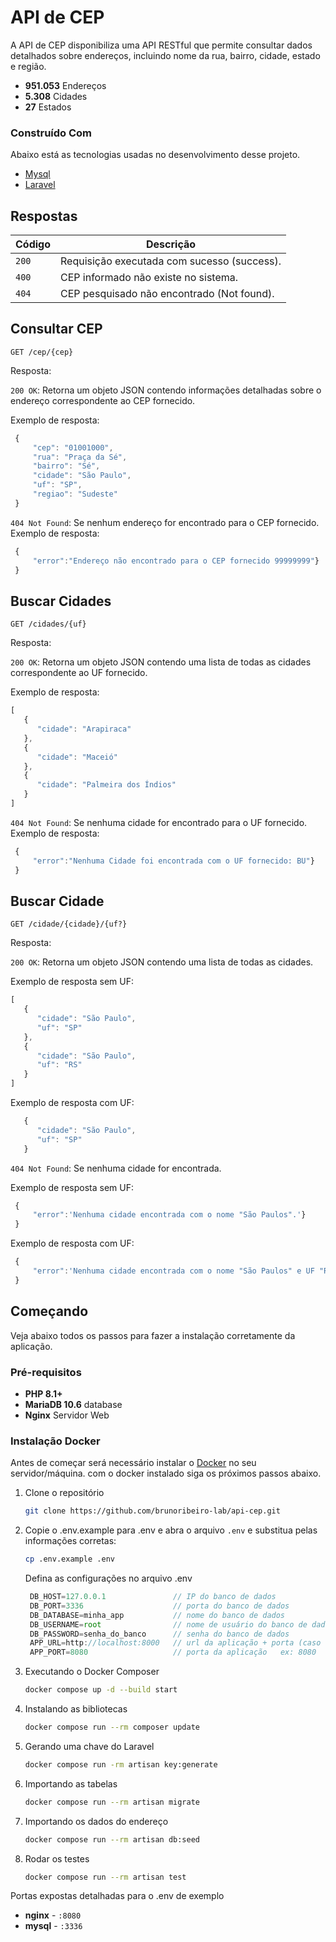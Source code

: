 # API de CEP

A API de CEP disponibiliza uma API RESTful que permite consultar dados detalhados sobre endereços, incluindo nome da rua, bairro, cidade, estado e região.

* **951.053** Endereços
* **5.308** Cidades
* **27** Estados

### Construído Com

Abaixo está as tecnologias usadas no desenvolvimento desse projeto.

* [Mysql](https://www.mysql.com/)
* [Laravel](https://laravel.com/docs/11.x)

## Respostas

| Código | Descrição |
|---|---|
| `200` | Requisição executada com sucesso (success).|
| `400` | CEP informado não existe no sistema.|
| `404` | CEP pesquisado não encontrado (Not found).|
 
## Consultar CEP

`GET /cep/{cep}`

Resposta:

`200 OK`: Retorna um objeto JSON contendo informações detalhadas sobre o endereço correspondente ao CEP fornecido.

Exemplo de resposta:
   ```js
    {
        "cep": "01001000",
        "rua": "Praça da Sé",
        "bairro": "Sé",
        "cidade": "São Paulo",
        "uf": "SP",
        "regiao": "Sudeste"
    }
   ```
`404 Not Found`: Se nenhum endereço for encontrado para o CEP fornecido.
Exemplo de resposta:
   ```js
    {
        "error":"Endereço não encontrado para o CEP fornecido 99999999"}
    }
   ```


## Buscar Cidades

`GET /cidades/{uf}`

Resposta:

`200 OK`: Retorna um objeto JSON contendo uma lista de todas as cidades correspondente ao UF fornecido.


Exemplo de resposta:
   ```js
   [
      {
         "cidade": "Arapiraca"
      },
      {
         "cidade": "Maceió"
      },
      {
         "cidade": "Palmeira dos Índios"
      }
   ]
   ```
`404 Not Found`: Se nenhuma cidade for encontrado para o UF fornecido.
Exemplo de resposta:
   ```js
    {
        "error":"Nenhuma Cidade foi encontrada com o UF fornecido: BU"}
    }
   ```

## Buscar Cidade

`GET /cidade/{cidade}/{uf?}`

Resposta:

`200 OK`: Retorna um objeto JSON contendo uma lista de todas as cidades.


Exemplo de resposta sem UF:
   ```js
   [
      {
         "cidade": "São Paulo",
         "uf": "SP"
      },
      {
         "cidade": "São Paulo",
         "uf": "RS"
      }
   ]
   ```

Exemplo de resposta com UF:
   ```js
      {
         "cidade": "São Paulo",
         "uf": "SP"
      }
   ```

`404 Not Found`: Se nenhuma cidade for encontrada.

Exemplo de resposta sem UF:
   ```js
    {
        "error":'Nenhuma cidade encontrada com o nome "São Paulos".'}
    }
   ```

Exemplo de resposta com UF:

   ```js
    {
        "error":'Nenhuma cidade encontrada com o nome "São Paulos" e UF "RJ".'}
    }
   ```

## Começando

Veja abaixo todos os passos para fazer a instalação corretamente da aplicação.

### Pré-requisitos

* **PHP 8.1+**
* **MariaDB 10.6** database
* **Nginx** Servidor Web

### Instalação Docker

Antes de começar será necessário instalar o [Docker](https://www.docker.com/) no seu servidor/máquina.
com o docker instalado siga os próximos passos abaixo.

1. Clone o repositório
   ```sh
   git clone https://github.com/brunoribeiro-lab/api-cep.git
   ```
2. Copie o .env.example para .env e abra o arquivo `.env` e substitua pelas informações corretas:
   ```sh
   cp .env.example .env
   ```
   Defina as configurações no arquivo .env
   ```js
    DB_HOST=127.0.0.1               // IP do banco de dados
    DB_PORT=3336                    // porta do banco de dados
    DB_DATABASE=minha_app           // nome do banco de dados
    DB_USERNAME=root                // nome de usuário do banco de dados
    DB_PASSWORD=senha_do_banco      // senha do banco de dados
    APP_URL=http://localhost:8000   // url da aplicação + porta (caso seja diferente de 80 não precisa informar a porta)
    APP_PORT=8080                   // porta da aplicação   ex: 8080
   ```
3. Executando o Docker Composer
   ```sh
   docker compose up -d --build start
   ```

4. Instalando as bibliotecas
   ```sh
   docker compose run --rm composer update
   ```

5. Gerando uma chave do Laravel
   ```sh
   docker compose run -rm artisan key:generate
   ```

6. Importando as tabelas
   ```sh
   docker compose run --rm artisan migrate
   ```

7. Importando os dados do endereço
   ```sh
   docker compose run --rm artisan db:seed
   ```
8. Rodar os testes
   ```sh
   docker compose run --rm artisan test
   ```

Portas expostas detalhadas para o .env de exemplo
 
- **nginx** - `:8080`
- **mysql** - `:3336`